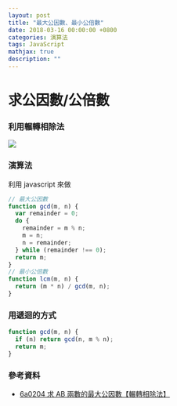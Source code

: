 ```yaml
---
layout: post
title: "最大公因數、最小公倍數"
date: 2018-03-16 00:00:00 +0800
categories: 演算法
tags: JavaScript
mathjax: true
description: ""
---
```


# 求公因數/公倍數

### 利用輾轉相除法

![](https://i.imgur.com/JpMXPXV.png)

### 演算法

利用 javascript 來做

```js
// 最大公因數
function gcd(m, n) {
  var remainder = 0;
  do {
    remainder = m % n;
    m = n;
    n = remainder;
  } while (remainder !== 0);
  return m;
}
// 最小公倍數
function lcm(m, n) {
  return (m * n) / gcd(m, n);
}
```

### 用遞迴的方式

```js
function gcd(m, n) {
  if (n) return gcd(n, m % n);
  return m;
}
```

### 參考資料

- [6a0204 求 AB 兩數的最大公因數【輾轉相除法】](http://scratch.gdps.ntpc.edu.tw/shu-xue-ti-ku/01guo-xiao-shu-xue/6nian-ji-shu-xue/6a0204qiuab-liang-shu-de-zui-da-gong-yin-shu-zhan-zhuan-xiang-chu-fa)

